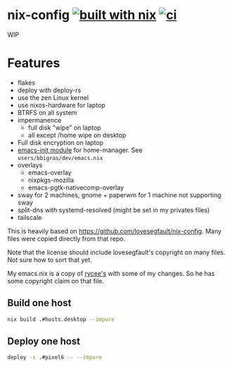 # nix-config [![built with nix](https://builtwithnix.org/badge.svg)](https://builtwithnix.org) [![ci](https://github.com/bbigras/nix-config/actions/workflows/ci.yaml/badge.svg)](https://github.com/bbigras/nix-config/actions/workflows/ci.yaml)

WIP

# Features
- flakes
- deploy with deploy-rs
- use the zen Linux kernel
- use nixos-hardware for laptop
- BTRFS on all system
- impermanence
  - full disk "wipe" on laptop
  - all except /home wipe on desktop
- Full disk encryption on laptop
- [emacs-init module](https://gitlab.com/rycee/nur-expressions/blob/master/hm-modules/emacs-init.nix) for home-manager. See `users/bbigras/dev/emacs.nix`
- overlays
  - emacs-overlay
  - nixpkgs-mozilla
  - emacs-pgtk-nativecomp-overlay
- sway for 2 machines, gnome + paperwm for 1 machine not supporting sway
- split-dns with systemd-resolved (might be set in my privates files)
- tailscale

This is heavily based on https://github.com/lovesegfault/nix-config. Many files were copied directly from that repo.

Note that the license should include lovesegfault's copyright on many files. Not sure how to sort that yet.

My emacs.nix is a copy of [rycee's](https://gitlab.com/rycee/configurations/-/commits/master/user/emacs.nix) with some of my changes. So he has some copyright claim on that file.

## Build one host

```sh
nix build .#hosts.desktop --impure
```

## Deploy one host

```sh
deploy -s .#pixel6 -- --impure
```
